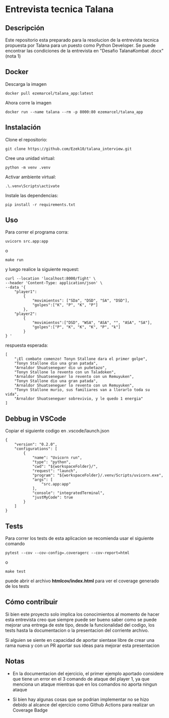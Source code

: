 # Entrevista tecnica Talana

## Descripción

Este repositorio esta preparado para la resolucion de la entrevista tecnica propuesta por Talana para un puesto como Python Developer.
Se puede encontrar las condiciones de la entrevista en "Desafio TalanaKombat .docx" (nota 1)

## Docker

Descarga la imagen

    docker pull ezemarcel/talana_app:latest

Ahora corre la imagen

    docker run --name talana --rm -p 8000:80 ezemarcel/talana_app

## Instalación

Clone el repositorio: 

    git clone https://github.com/Ezek10/talana_interview.git

Cree una unidad virtual: 

    python -m venv .venv

Activar ambiente virtual:

    .\.venv\Scripts\activate

Instale las dependencias:

    pip install -r requirements.txt

## Uso

Para correr el programa corra:

    uvicorn src.app:app

o

    make run

y luego realice la siguiente request:

    curl --location 'localhost:8000/fight' \
    --header 'Content-Type: application/json' \
    --data '{
        "player1":
            {
                "movimientos": ["SDa", "DSD", "SA", "DSD"],
                "golpes":["K", "P", "K", "P"]
            }, 
        "player2":
            {
                "movimientos":["DSD", "WSA", "ASA", "", "ASA", "SA"],
                "golpes":["P", "K", "K", "K", "P", "k"]
            }
    } '


respuesta esperada:

    [
        "¡El combate comenzo! Tonyn Stallone dara el primer golpe",
        "Tonyn Stallone dio una gran patada",
        "Arnaldor Shuatseneguer dio un puñetazo",
        "Tonyn Stallone lo revento con un Taladoken",
        "Arnaldor Shuatseneguer lo revento con un Remuyuken",
        "Tonyn Stallone dio una gran patada",
        "Arnaldor Shuatseneguer lo revento con un Remuyuken",
        "Tonyn Stallone murio, sus familiares van a llorarlo toda su vida",
        "Arnaldor Shuatseneguer sobrevivio, y le quedo 1 energia"
    ]


## Debbug in VSCode

Copiar el siguiente codigo en .vscode/launch.json

    {
        "version": "0.2.0",
        "configurations": [
            {
                "name": "Uvicorn run",
                "type": "python",
                "cwd": "${workspaceFolder}/",
                "request": "launch",
                "program": "${workspaceFolder}/.venv/Scripts/uvicorn.exe",
                "args": [
                    "src.app:app"
                ],
                "console": "integratedTerminal",
                "justMyCode": true
            }
        ]
    }

## Tests

Para correr los tests de esta aplicacion se recomienda usar el siguiente comando 

    pytest --cov --cov-config=.coveragerc --cov-report=html

o

    make test

puede abrir el archivo **htmlcov/index.html** para ver el coverage generado de los tests

## Cómo contribuir

Si bien este proyecto solo implica los conocimientos al momento de hacer esta entrevista creo que siempre puede ser bueno saber como se puede mejorar una entrega de este tipo, desde la funcionalidad del codigo, los tests hasta la documentacion o la presentacion del corriente archivo.

Si alguien se siente en capacidad de aportar sientase libre de crear una rama nueva y con un PR aportar sus ideas para mejorar esta presentacion

## Notas

- En la documentacion del ejercicio, el primer ejemplo aportado considere que tiene un error en el 3 comando de ataque del player 1, ya que menciona un ataque mientras que en los comandos no aporta ningun ataque

- Si bien hay algunas cosas que se podrian implementar no se hizo debido al alcance del ejercicio como Github Actions para realizar un Coverage Badge
